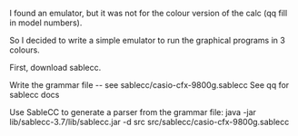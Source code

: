 I found an emulator, but it was not for the colour version of the calc (qq fill in model numbers).

So I decided to write a simple emulator to run the graphical programs in 3 colours.

First, download sablecc.

Write the grammar file -- see sablecc/casio-cfx-9800g.sablecc 
See qq for sablecc docs

Use SableCC to generate a parser from the grammar file:
    java -jar lib/sablecc-3.7/lib/sablecc.jar -d src src/sablecc/casio-cfx-9800g.sablecc 

